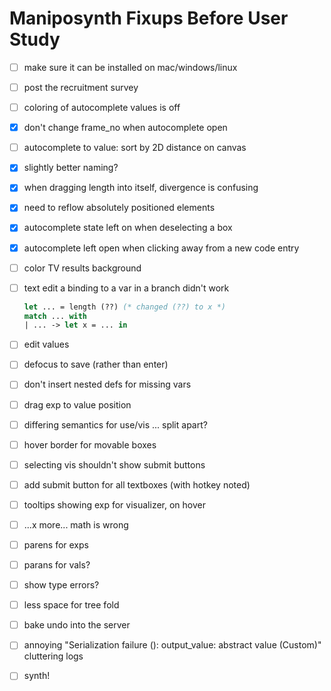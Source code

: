 # Maniposynth Fixups Before User Study

- [ ] make sure it can be installed on mac/windows/linux

- [ ] post the recruitment survey

- [ ] coloring of autocomplete values is off

- [x] don't change frame_no when autocomplete open

- [ ] autocomplete to value: sort by 2D distance on canvas

- [x] slightly better naming?

- [x] when dragging length into itself, divergence is confusing

- [x] need to reflow absolutely positioned elements

- [x] autocomplete state left on when deselecting a box

- [x] autocomplete left open when clicking away from a new code entry

- [ ] color TV results background

- [ ] text edit a binding to a var in a branch didn't work

  ```ocaml
  let ... = length (??) (* changed (??) to x *)
  match ... with 
  | ... -> let x = ... in
  ```

- [ ] edit values

- [ ] defocus to save (rather than enter)

- [ ] don't insert nested defs for missing vars

- [ ] drag exp to value position

- [ ] differing semantics for use/vis ... split apart?

- [ ] hover border for movable boxes

- [ ] selecting vis shouldn't show submit buttons

- [ ] add submit button for all textboxes (with hotkey noted)

- [ ] tooltips showing exp for visualizer, on hover

- [ ] ...x more... math is wrong

- [ ] parens for exps

- [ ] parans for vals?

- [ ] show type errors?

- [ ] less space for tree fold

- [ ] bake undo into the server

- [ ] annoying "Serialization failure (): output_value: abstract value (Custom)" cluttering logs

- [ ] synth!

